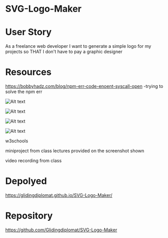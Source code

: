 # SVG-Logo-Maker

# User Story

As a freelance web developer
I want to generate a simple logo for my projects
so THAT I don't have to pay a graphic designer

# Resources

https://bobbyhadz.com/blog/npm-err-code-enoent-syscall-open -trying to solve the npm err

![Alt text](<Screenshot 2023-12-02 at 11.42.30 PM.png>)

![Alt text](<Screenshot 2023-12-02 at 11.44.25 PM.png>)

![Alt text](<Screenshot 2023-12-02 at 11.44.58 PM.png>)

![Alt text](<Screenshot 2023-12-02 at 11.47.23 PM.png>)

w3schools

miniproject from class lectures provided on the screenshot shown

video recording from class

# Depolyed 
https://glidingdiplomat.github.io/SVG-Logo-Maker/

# Repository
https://github.com/Glidingdiplomat/SVG-Logo-Maker
